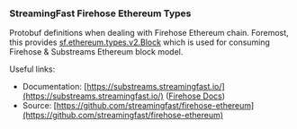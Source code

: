 ### StreamingFast Firehose Ethereum Types

Protobuf definitions when dealing with Firehose Ethereum chain. Foremost, this provides [sf.ethereum.types.v2.Block](https://buf.build/streamingfast/firehose-ethereum/docs/main:sf.ethereum.type.v2#sf.ethereum.type.v2.Block) which is used for consuming Firehose & Substreams Ethereum block model.

Useful links:
- Documentation: [https://substreams.streamingfast.io/](https://substreams.streamingfast.io/) ([Firehose Docs](https://firehose.streamingfast.io/))
- Source: [https://github.com/streamingfast/firehose-ethereum](https://github.com/streamingfast/firehose-ethereum)